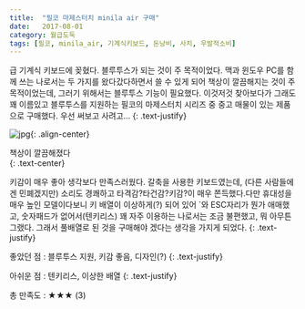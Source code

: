 ```yaml
---
title:  "필코 마제스터치 minila air 구매"
date:   2017-08-01
category: 월급도둑
tags: [필코, minila_air, 기계식키보드, 돈낭비, 사치, 우발적소비]
---
```


급 기계식 키보드에 꽂혔다. 블루투스가 되는 것이 주 목적이었다. 맥과 윈도우 PC를 함께 쓰는 나로서는 두 가지를 왔다갔다하면서 쓸 수 있게 되어 책상이 깔끔해지는 것이 주 목적이었는데, 그러기 위해서는 블루투스 기능이 필요했다. 이것저것 찾아보다가 그래도 꽤 이름있고 블루투스를 지원하는 필코의 마제스터치 시리즈 중 중고 매물이 있는 제품으로 구매했다. 우선 써보고 사려고...
{: .text-justify}



![jpg](/images/salary-lupine/2017-08-01-1.jpg){: .align-center}

<figcaption>책상이 깔끔해졌다</figcaption>
{: .text-center}



키감이 매우 좋아 생각보다 만족스러웠다. 갈축을 사용한 키보드였는데, (다른 사람들에겐 민폐겠지만) 소리도 경쾌하고 타격감?타건감?키감?이 매우 쫀득했다.다만 휴대성을 매우 높인 모델이다보니 키 배열이 이상하게(?) 되어 있어 `와 ESC자리가 뭔가 애매했고, 숫자패드가 없어서(텐키리스) 꽤 자주 이용하는 나로서는 조금 불편했고, 뭐 아무튼 그랬다. 그래서 풀배열로 된 것을 구매해야 겠다는 생각을 가지게 되었다.
{: .text-justify}



좋았던 점 : 블루투스 지원, 키감 좋음, 디자인(?)
{: .text-justify}

아쉬운 점 : 텐키리스, 이상한 배열
{: .text-justify}



총 만족도 : ★★★  (3)

## ㅤㅤ